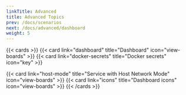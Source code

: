 ```yaml
---
linkTitle: Advanced
title: Advanced Topics
prev: /docs/scenarios
next: /docs/advanced/dashboard
weight: 5
---
```

{{< cards >}}
  {{< card link="dashboard" title="Dashboard" icon="view-boards" >}}
  {{< card link="docker-secrets" title="Docker secrets" icon="key" >}}
  <!-- {{< card link="headscale" title="Headscale" icon="server" >}} -->
  {{< card link="host-mode" title="Service with Host Network Mode" icon="view-boards" >}}
  {{< card link="icons" title="Dashboard icons" icon="view-boards" >}}
{{< /cards >}}
